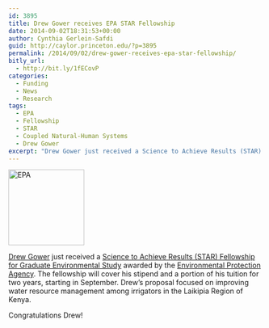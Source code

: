 ```yaml
---
id: 3895
title: Drew Gower receives EPA STAR Fellowship
date: 2014-09-02T18:31:53+00:00
author: Cynthia Gerlein-Safdi
guid: http://caylor.princeton.edu/?p=3895
permalink: /2014/09/02/drew-gower-receives-epa-star-fellowship/
bitly_url:
  - http://bit.ly/1fECovP
categories:
  - Funding
  - News
  - Research
tags:
  - EPA
  - Fellowship
  - STAR
  - Coupled Natural-Human Systems
  - Drew Gower
excerpt: "Drew Gower just received a Science to Achieve Results (STAR) Fellowship for Graduate Environmental Study awarded by the Environmental Protection Agency."
---
```

[<img class="alignleft wp-image-4089 size-thumbnail" src="http://caylor.eri.ucsb.edu/wp-content/uploads/2014/09/EPA-150x150.jpg" alt="EPA" width="150" height="150" />](http://caylor.eri.ucsb.edu/wp-content/uploads/2014/09/EPA.jpg)

<a href="http://caylor.eri.ucsb.edu/portfolio-item/drew-gower-phd-student/" target="_blank">Drew Gower</a> just received a <a href="http://epa.gov/ncer/fellow/" target="_blank">Science to Achieve Results (STAR) Fellowship for Graduate Environmental Study</a> awarded by the <a href="http://www.epa.gov/" target="_blank">Environmental Protection Agency</a>. <!--more-->The fellowship will cover his stipend and a portion of his tuition for two years, starting in September. Drew&#8217;s proposal focused on improving water resource management among irrigators in the Laikipia Region of Kenya.

Congratulations Drew!